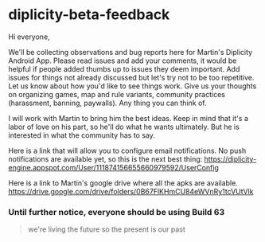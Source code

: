 # diplicity-beta-feedback

Hi everyone,

We'll be collecting observations and bug reports here for Martin's Diplicity Android App. Please read issues and add your comments, it would be helpful if people added thumbs up to issues they deem important. Add issues for things not already discussed but let's try not to be too repetitive. Let us know about how you'd like to see things work. Give us your thoughts on organizing games, map and rule variants, community practices (harassment, banning, paywalls). Any thing you can think of.

I will work with Martin to bring him the best ideas. Keep in mind that it's a labor of love on his part, so he'll do what he wants ultimately. But he is interested in what the community has to say.

Here is a link that will allow you to configure email notifications. No push notifications are available yet, so this is the next best thing: https://diplicity-engine.appspot.com/User/111874156655660979592/UserConfig

Here is a link to Martin's google drive where all the apks are available. https://drive.google.com/drive/folders/0B67FlKHmCU84eWVnRy1tcVUtVlk

### Until further notice, everyone should be using Build 63

> we're living the future
> so the present is our past
